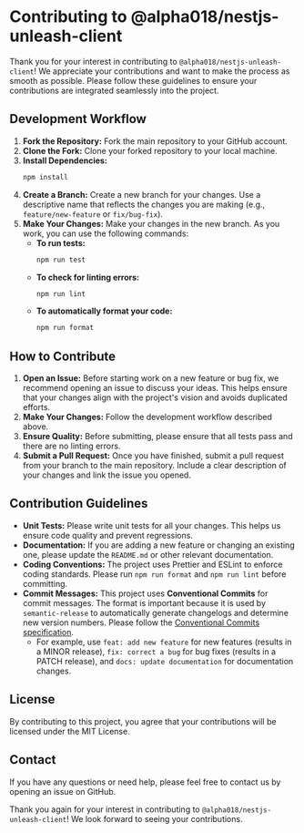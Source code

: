 # Contributing to @alpha018/nestjs-unleash-client

Thank you for your interest in contributing to `@alpha018/nestjs-unleash-client`! We appreciate your contributions and want to make the process as smooth as possible. Please follow these guidelines to ensure your contributions are integrated seamlessly into the project.

## Development Workflow

1.  **Fork the Repository:** Fork the main repository to your GitHub account.
2.  **Clone the Fork:** Clone your forked repository to your local machine.
3.  **Install Dependencies:**
    ```bash
    npm install
    ```
4.  **Create a Branch:** Create a new branch for your changes. Use a descriptive name that reflects the changes you are making (e.g., `feature/new-feature` or `fix/bug-fix`).
5.  **Make Your Changes:** Make your changes in the new branch. As you work, you can use the following commands:
    *   **To run tests:**
        ```bash
        npm run test
        ```
    *   **To check for linting errors:**
        ```bash
        npm run lint
        ```
    *   **To automatically format your code:**
        ```bash
        npm run format
        ```

## How to Contribute

1.  **Open an Issue:** Before starting work on a new feature or bug fix, we recommend opening an issue to discuss your ideas. This helps ensure that your changes align with the project's vision and avoids duplicated efforts.
2.  **Make Your Changes:** Follow the development workflow described above.
3.  **Ensure Quality:** Before submitting, please ensure that all tests pass and there are no linting errors.
4.  **Submit a Pull Request:** Once you have finished, submit a pull request from your branch to the main repository. Include a clear description of your changes and link the issue you opened.

## Contribution Guidelines

-   **Unit Tests:** Please write unit tests for all your changes. This helps us ensure code quality and prevent regressions.
-   **Documentation:** If you are adding a new feature or changing an existing one, please update the `README.md` or other relevant documentation.
-   **Coding Conventions:** The project uses Prettier and ESLint to enforce coding standards. Please run `npm run format` and `npm run lint` before committing.
-   **Commit Messages:** This project uses **Conventional Commits** for commit messages. The format is important because it is used by `semantic-release` to automatically generate changelogs and determine new version numbers. Please follow the [Conventional Commits specification](https://www.conventionalcommits.org/en/v1.0.0/).
    -   For example, use `feat: add new feature` for new features (results in a MINOR release), `fix: correct a bug` for bug fixes (results in a PATCH release), and `docs: update documentation` for documentation changes.

## License

By contributing to this project, you agree that your contributions will be licensed under the MIT License.

## Contact

If you have any questions or need help, please feel free to contact us by opening an issue on GitHub.

Thank you again for your interest in contributing to `@alpha018/nestjs-unleash-client`! We look forward to seeing your contributions.
